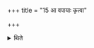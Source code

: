 +++
title = "15 आ वपायाः कृत्वा"

+++

<details><summary>थिते</summary>

आ वपायाः कृत्वा हुतायां वपायां मार्जयित्वा प्रातःसवनाय सम्प्रसर्पन्ति म् १५
</details>
